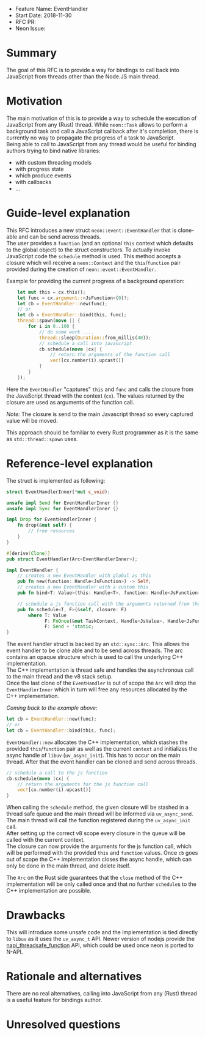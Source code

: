- Feature Name: EventHandler
- Start Date: 2018-11-30
- RFC PR:
- Neon Issue:

# Summary
[summary]: #summary

The goal of this RFC is to provide a way for bindings to call back into JavaScript from threads other than the Node.JS main thread.

# Motivation
[motivation]: #motivation

The main motivation of this is to provide a way to schedule the execution of JavaScript from any (Rust) thread. While `neon::Task` allows to perform a background task and call a JavaScript callback after it's completion, there is currently no way to propagate the progress of a task to JavaScript.   
Being able to call to JavaScript from any thread would be useful for binding authors trying to bind native libraries:
- with custom threading models
- with progress state
- which produce events
- with callbacks
- ...


# Guide-level explanation
[guide-level-explanation]: #guide-level-explanation

This RFC introduces a new struct `neon::event::EventHandler` that is clone-able and can be send across threads.    
The user provides a `function` (and an optional `this` context which defaults to the global object) to the struct constructors.
To actually invoke JavaScript code the `schedule` method is used. This method accepts a closure which will receive a `neon::Context` and the `this`/`function` pair provided during the creation of `neon::event::EventHandler`.

Example for providing the current progress of a background operation:

```rust
    let mut this = cx.this();
    let func = cx.argument::<JsFunction>(0)?;
    let cb = EventHandler::new(func);
    // or
    let cb = EventHandler::bind(this, func);
    thread::spawn(move || {
        for i in 0..100 {
            // do some work ....
            thread::sleep(Duration::from_millis(40));
            // schedule a call into javascript
            cb.schedule(move |cx| {
                // return the arguments of the function call
                vec![cx.number(i).upcast()]
            }
        }
    });
```

Here the `EventHandler` "captures" `this` and `func` and calls the closure from the JavaScript thread with the context (`cx`). The values returned by the closure are used as arguments of the function call.

*Note:* The closure is send to the main Javascript thread so every captured value will be moved.   

This approach should be familiar to every Rust programmer as it is the same as `std::thread::spawn` uses.


# Reference-level explanation
[reference-level-explanation]: #reference-level-explanation

The struct is implemented as following:

```rust
struct EventHandlerInner(*mut c_void);

unsafe impl Send for EventHandlerInner {}
unsafe impl Sync for EventHandlerInner {}

impl Drop for EventHandlerInner {
    fn drop(&mut self) {
        // free resources
    }
}

#[derive(Clone)]
pub struct EventHandler(Arc<EventHandlerInner>);

impl EventHandler {
    // creates a new EventHandler with global as this
    pub fn new(function: Handle<JsFunction>) -> Self;
    // creates a new EventHandler with a custom this
    pub fn bind<T: Value>(this: Handle<T>, function: Handle<JsFunction>) -> Self;

    // schedule a js function call with the arguments returned from the closure
    pub fn schedule<T, F>(&self, closure: F)
        where T: Value
              F: FnOnce(&mut TaskContext, Handle<JsValue>, Handle<JsFunction>) -> Vec<Handle<T>>,
              F: Send + 'static;
}
```

The event handler struct is backed by an `std::sync::Arc`. This allows the event handler to be clone able and to be send across threads. The arc contains an opaque structure which is used to call the underlying C++ implementation.   
The C++ implementation is thread safe and handles the asynchronous call to the main thread and the v8 stack setup.   
Once the last clone of the `EventHandler` is out of scope the `Arc` will drop the `EventHandlerInner` which in turn will free any resources allocated by the C++ implementation.

*Coming back to the example above:*   

```rust
let cb = EventHandler::new(func);
// or
let cb = EventHandler::bind(this, func);
```
`EventHandler::new` allocates the C++ implementation, which stashes the provided `this`/`function` pair as well as the current `context` and initializes the async handle of `libuv` (`uv_async_init`). This has to occur on the main thread. After that the event handler can be cloned and send across threads. 
```rust
// schedule a call to the js function
cb.schedule(move |cx| {
    // return the arguments for the js function call
    vec![cx.number(i).upcast()]
}
```
  
When calling the `schedule` method, the given closure will be stashed in a thread safe queue and the main thread will be informed via `uv_async_send`. The main thread will call the function registered during the `uv_async_init` call.   
After setting up the correct v8 scope every closure in the queue will be called with the current context.   
The closure can now provide the arguments for the js function call, which will be performed with the provided `this` and `function` values.
Once `cb` goes out of scope the C++ implementation closes the async handle, which can only be done in the main thread, and delete itself.

The `Arc` on the Rust side guarantees that the `close` method of the C++ implementation will be only called once and that no further `schedule`s to the C++ implementation are possible.

# Drawbacks
[drawbacks]: #drawbacks

This will introduce some unsafe code and the implementation is tied directly to `libuv`
as it uses the `uv_async_t` API. Newer version of nodejs provide the [napi_threadsafe_function](https://nodejs.org/api/n-api.html#n_api_napi_threadsafe_function) API, which could be used once neon is ported to N-API.

# Rationale and alternatives
[alternatives]: #alternatives

There are no real alternatives, calling into JavaScript from any (Rust) thread is a useful feature for bindings author.

# Unresolved questions
[unresolved]: #unresolved-questions

